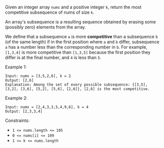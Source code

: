 Given an integer array `nums` and a positive integer `k`, return the most competitive subsequence of nums of size `k`.

An array's subsequence is a resulting sequence obtained by erasing some (possibly zero) elements from the array.

We define that a subsequence `a` is more **competitive** than a subsequence `b` (of the same length) if in the first position where `a` and `b` differ, subsequence `a` has a number less than the corresponding number in `b`. For example, `[1,3,4]` is more competitive than `[1,3,5]` because the first position they differ is at the final number, and `4` is less than `5`.


Example 1:
```
Input: nums = [3,5,2,6], k = 2
Output: [2,6]
Explanation: Among the set of every possible subsequence: {[3,5], [3,2], [3,6], [5,2], [5,6], [2,6]}, [2,6] is the most competitive.
```

Example 2:
```
Input: nums = [2,4,3,3,5,4,9,6], k = 4
Output: [2,3,3,4]
```
 

Constraints:
- `1 <= nums.length <= 105`
- `0 <= nums[i] <= 109`
- `1 <= k <= nums.length`